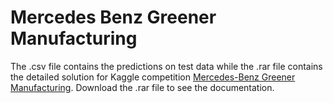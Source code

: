 # Mercedes Benz Greener Manufacturing
The .csv file contains the predictions on test data while the .rar file contains the detailed solution for Kaggle competition [Mercedes-Benz Greener Manufacturing](https://www.kaggle.com/c/mercedes-benz-greener-manufacturing). Download the .rar file to see the documentation.
